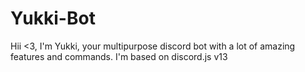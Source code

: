 # Yukki-Bot
Hii &lt;3, I'm Yukki, your multipurpose discord bot with a lot of amazing features and commands. I'm based on discord.js v13
